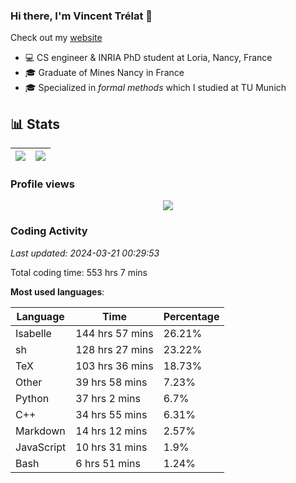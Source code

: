 ### Hi there, I'm Vincent Trélat 👋

Check out my [website](https://vtrelat.github.io)

-   💻 CS engineer & INRIA PhD student at Loria, Nancy, France
-   🎓 Graduate of Mines Nancy in France
-   🎓 Specialized in _formal methods_ which I studied at TU Munich

## 📊 **Stats**

| <img align="center" src="https://readme-stats.clckblog.space/api?username=VTrelat&show_icons=true&include_all_commits=true&theme=tokyonight&hide_border=true" /> | <img align="center" src="https://readme-stats.clckblog.space/api/top-langs/?username=VTrelat&layout=compact&theme=tokyonight&hide_border=true" /> |
| ---------------------------------------------------------------------------------------------------------------------------------------------------------------- | ------------------------------------------------------------------------------------------------------------------------------------------------- |

### Profile views

<p align="center">
 <img src="https://profile-counter.glitch.me/VTrelat/count.svg" />
</p>

<!--automations-->
### Coding Activity
_Last updated: 2024-03-21 00:29:53_

Total coding time: 553 hrs 7 mins

**Most used languages**:

| Language | Time | Percentage |
| ------------- | ------------- | ------------- |
| Isabelle | 144 hrs 57 mins | 26.21% |
| sh | 128 hrs 27 mins | 23.22% |
| TeX | 103 hrs 36 mins | 18.73% |
| Other | 39 hrs 58 mins | 7.23% |
| Python | 37 hrs 2 mins | 6.7% |
| C++ | 34 hrs 55 mins | 6.31% |
| Markdown | 14 hrs 12 mins | 2.57% |
| JavaScript | 10 hrs 31 mins | 1.9% |
| Bash | 6 hrs 51 mins | 1.24% |

